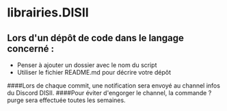 # librairies.DISII

## Lors d'un dépôt de code dans le langage concerné :

- Penser à ajouter un dossier avec le nom du script
- Utiliser le fichier README.md pour décrire votre dépôt

####Lors de chaque commit, une notification sera envoyé au channel infos du Discord DISII.
####Pour éviter d'engorger le channel, la commande ?purge sera effectuée toutes les semaines.
